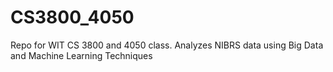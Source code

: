 # CS3800_4050
Repo for WIT CS 3800 and 4050 class. Analyzes NIBRS data using Big Data and Machine Learning Techniques
